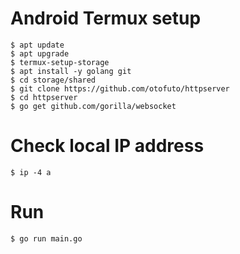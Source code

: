 # Android Termux setup

```
$ apt update
$ apt upgrade
$ termux-setup-storage
$ apt install -y golang git
$ cd storage/shared
$ git clone https://github.com/otofuto/httpserver
$ cd httpserver
$ go get github.com/gorilla/websocket
```

# Check local IP address

```
$ ip -4 a
```

# Run

```
$ go run main.go
```